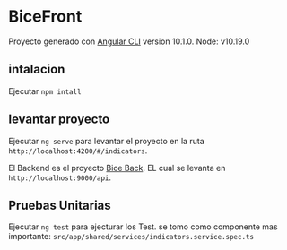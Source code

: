 # BiceFront

Proyecto generado con  [Angular CLI](https://github.com/angular/angular-cli) version 10.1.0.
Node: v10.19.0

## intalacion
Ejecutar  `npm intall`

## levantar proyecto

Ejecutar `ng serve` para levantar el proyecto en la ruta `http://localhost:4200/#/indicators`. 

El Backend es el proyecto [Bice Back](https://github.com/fjabalquinto/bice-back).
EL cual se levanta en `http://localhost:9000/api`.

## Pruebas Unitarias

Ejecutar  `ng test` para ejecturar los Test. se tomo como componente mas importante:
`src/app/shared/services/indicators.service.spec.ts`


